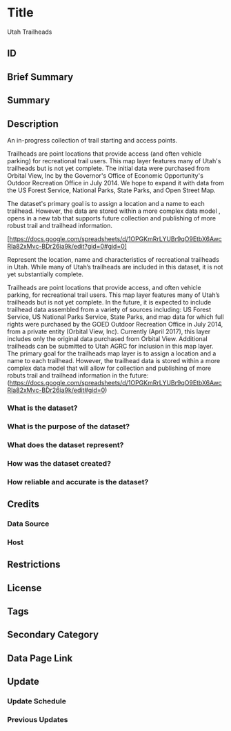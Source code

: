 # Title

Utah Trailheads

## ID

## Brief Summary

## Summary

## Description

An in-progress collection of trail starting and access points.

Trailheads are point locations that provide access (and often vehicle parking) for recreational trail users. This map layer features many of Utah's trailheads but is not yet complete. The initial data were purchased from Orbital View, Inc by the Governor's Office of Economic Opportunity's Outdoor Recreation Office in July 2014. We hope to expand it with data from the US Forest Service, National Parks, State Parks, and Open Street Map.

The dataset's primary goal is to assign a location and a name to each trailhead. However, the data are stored within a more complex 
data model
, opens in a new tab that supports future collection and publishing of more robust trail and trailhead information.

[https://docs.google.com/spreadsheets/d/1OPGKmRrLYUBr9qO9EtbX6AwcRla82xMvc-BDr26ia9k/edit?gid=0#gid=0]

Represent the location, name and characteristics of recreational trailheads in Utah. While many of Utah’s trailheads are included in this dataset, it is not yet substantially complete.

Trailheads are point locations that provide access, and often vehicle parking, for recreational trail users. This map layer features many of Utah’s trailheads but is not yet complete. In the future, it is expected to include trailhead data assembled from a variety of sources including: US Forest Service, US National Parks Service, State Parks, and map data for which full rights were purchased by the GOED Outdoor Recreation Office in July 2014, from a private entity (Orbital View, Inc). Currently (April 2017), this layer includes only the original data purchased from Orbital View. Additional trailheads can be submitted to Utah AGRC for inclusion in this map layer. The primary goal for the trailheads map layer is to assign a location and a name to each trailhead. However, the trailhead data is stored within a more complex data model that will allow for collection and publishing of more robuts trail and trailhead information in the future: (https://docs.google.com/spreadsheets/d/1OPGKmRrLYUBr9qO9EtbX6AwcRla82xMvc-BDr26ia9k/edit#gid=0)

### What is the dataset?

### What is the purpose of the dataset?

### What does the dataset represent?

### How was the dataset created?

### How reliable and accurate is the dataset?

## Credits

### Data Source

### Host

## Restrictions


## License

## Tags

## Secondary Category

## Data Page Link

## Update

### Update Schedule

### Previous Updates
